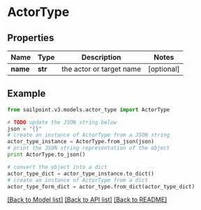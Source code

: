 # ActorType


## Properties

Name | Type | Description | Notes
------------ | ------------- | ------------- | -------------
**name** | **str** | the actor or target name | [optional] 

## Example

```python
from sailpoint.v3.models.actor_type import ActorType

# TODO update the JSON string below
json = "{}"
# create an instance of ActorType from a JSON string
actor_type_instance = ActorType.from_json(json)
# print the JSON string representation of the object
print ActorType.to_json()

# convert the object into a dict
actor_type_dict = actor_type_instance.to_dict()
# create an instance of ActorType from a dict
actor_type_form_dict = actor_type.from_dict(actor_type_dict)
```
[[Back to Model list]](../README.md#documentation-for-models) [[Back to API list]](../README.md#documentation-for-api-endpoints) [[Back to README]](../README.md)


